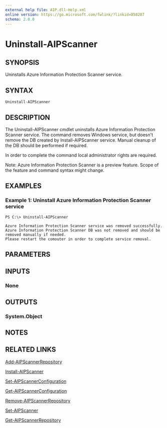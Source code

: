 ```yaml
---
external help file: AIP.dll-Help.xml
online version: https://go.microsoft.com/fwlink/?linkid=858207
schema: 2.0.0
---
```


# Uninstall-AIPScanner

## SYNOPSIS
Uninstalls Azure Information Protection Scanner service.

## SYNTAX

```
Uninstall-AIPScanner
```

## DESCRIPTION
The Uninstall-AIPScanner cmdlet uninstalls Azure Information Protection Scanner service. The command removes Windows service, but doesn't remove the DB created by Install-AIPScanner service. Manual cleanup of the DB should be performed if required. 

In order to complete the command local administrator rights are required.

Note: Azure Information Protection Scanner is a preview feature. Scope of the feature and command syntax might change.

## EXAMPLES

### Example 1: Uninstall Azure Information Protection Scanner service
```
PS C:\> Uninstall-AIPScanner

Azure Information Protection Scanner service was removed successfully. Azure Information Protection Scanner DB was not removed and should be removed manually if needed.
Please restart the comouter in order to complete service removal.
```

## PARAMETERS

## INPUTS

### None


## OUTPUTS

### System.Object

## NOTES

## RELATED LINKS

[Add-AIPScannerRepository](./Add-AIPScannerRepository.md)

[Install-AIPScanner](./Install-AIPScanner.md)

[Set-AIPScannerConfiguration](./Set-AIPScannerConfiguration.md)

[Get-AIPScannerConfiguration](./Get-AIPScannerConfiguration.md)

[Remove-AIPScannerRepository](./Remove-AIPScannerRepository.md)

[Set-AIPScanner](./Set-AIPScanner.md)

[Get-AIPScannerRepository](./Get-AIPScannerRepository.md)